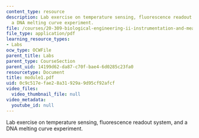 ```yaml
---
content_type: resource
description: Lab exercise on temperature sensing, fluorescence readout system, and
  a DNA melting curve experiment.
file: /courses/20-309-biological-engineering-ii-instrumentation-and-measurement-fall-2006/0c9c517efae28a31929a9d95cf92afcf_module1.pdf
file_type: application/pdf
learning_resource_types:
- Labs
ocw_type: OCWFile
parent_title: Labs
parent_type: CourseSection
parent_uid: 14199d62-da87-c70f-bae4-6d0285c23fa0
resourcetype: Document
title: module1.pdf
uid: 0c9c517e-fae2-8a31-929a-9d95cf92afcf
video_files:
  video_thumbnail_file: null
video_metadata:
  youtube_id: null
---
```

Lab exercise on temperature sensing, fluorescence readout system, and a DNA melting curve experiment.

